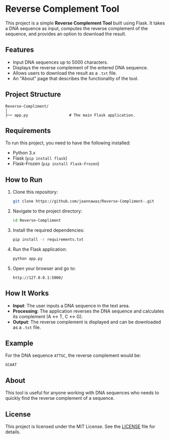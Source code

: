 
# Reverse Complement Tool

This project is a simple **Reverse Complement Tool** built using Flask. It takes a DNA sequence as input, computes the reverse complement of the sequence, and provides an option to download the result. 

## Features
- Input DNA sequences up to 5000 characters.
- Displays the reverse complement of the entered DNA sequence.
- Allows users to download the result as a `.txt` file.
- An "About" page that describes the functionality of the tool.

## Project Structure
```
Reverse-Compliment/
│
├── app.py                  # The main Flask application.

```

## Requirements

To run this project, you need to have the following installed:
- Python 3.x
- Flask (`pip install flask`)
- Flask-Frozen (`pip install Flask-Frozen`)

## How to Run

1. Clone this repository:
   ```bash
   git clone https://github.com/jaannawaz/Reverse-Compliment-.git
   ```

2. Navigate to the project directory:
   ```bash
   cd Reverse-Compliment
   ```

3. Install the required dependencies:
   ```bash
   pip install -r requirements.txt
   ```

4. Run the Flask application:
   ```bash
   python app.py
   ```

5. Open your browser and go to:
   ```
   http://127.0.0.1:5000/
   ```

## How It Works

- **Input**: The user inputs a DNA sequence in the text area.
- **Processing**: The application reverses the DNA sequence and calculates its complement (A ↔ T, C ↔ G).
- **Output**: The reverse complement is displayed and can be downloaded as a `.txt` file.

## Example

For the DNA sequence `ATTGC`, the reverse complement would be:
```
GCAAT
```

## About

This tool is useful for anyone working with DNA sequences who needs to quickly find the reverse complement of a sequence.

## License

This project is licensed under the MIT License. See the [LICENSE](LICENSE) file for details.
